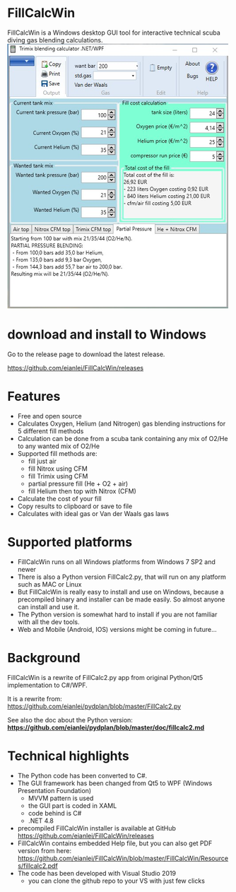 # FillCalcWin
FillCalcWin is a Windows desktop GUI tool for interactive technical scuba diving gas blending calculations.
![mainwin-shorturl](https://github.com/eianlei/FillCalcWin/blob/d4ede75a8f5155c7f0772d7a537b251c61158dc8/FillCalcWin_MainWindow.jpg?raw=true)

# download and install to Windows
Go to the release page to download the latest release.

https://github.com/eianlei/FillCalcWin/releases

# Features
- Free and open source
- Calculates Oxygen, Helium (and Nitrogen) gas blending instructions for 5 different fill methods
- Calculation can be done from a scuba tank containing any mix of O2/He to any wanted mix of O2/He
- Supported fill methods are:
  - fill just air
  - fill Nitrox using CFM
  - fill Trimix using CFM
  - partial pressure fill (He + O2 + air)     
  - fill Helium then top with Nitrox (CFM)
 - Calculate the cost of your fill
 - Copy results to clipboard or save to file
 - Calculates with ideal gas or Van der Waals gas laws

# Supported platforms
- FillCalcWin runs on all Windows platforms from Windows 7 SP2 and newer
- There is also a Python version FillCalc2.py, that will run on any platform such as MAC or Linux
- But FillCalcWin is really easy to install and use on Windows, because a precompiled binary and installer can be made easily. So almost anyone can install and use it. 
- The Python version is somewhat hard to install if you are not familiar with all the dev tools.
- Web and Mobile (Android, IOS) versions might be coming in future...

# Background
FillCalcWin is a rewrite of FillCalc2.py app from original Python/Qt5 implementation to C#/WPF.

It is a rewrite from:
https://github.com/eianlei/pydplan/blob/master/FillCalc2.py

See also the doc about the Python version:
**https://github.com/eianlei/pydplan/blob/master/doc/fillcalc2.md**

# Technical highlights
- The Python code has been converted to C#.
- The GUI framework has been changed from Qt5 to WPF (Windows Presentation Foundation)  
  - MVVM pattern is used 
  - the GUI part is coded in XAML
  - code behind is C#
  - .NET 4.8
- precompiled FillCalcWin installer is available at GitHub
https://github.com/eianlei/FillCalcWin/releases
- FillCalcWin contains embedded Help file, but you can also get PDF version from here: https://github.com/eianlei/FillCalcWin/blob/master/FillCalcWin/Resources/fillcalc2.pdf
- The code has been developed with Visual Studio 2019
  - you can clone the github repo to your VS with just few clicks



